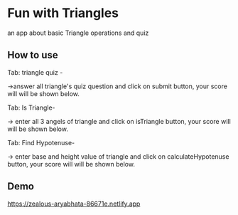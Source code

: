 
# Fun with Triangles
an app about basic Triangle operations and quiz


## How to use 

Tab: triangle quiz - 

->answer all triangle's quiz question and click on submit button, your score will will be shown below.

Tab: Is Triangle-

-> enter all 3 angels of triangle and click on isTriangle button, your score will will be shown below.

Tab: Find Hypotenuse-

->  enter base and height value of triangle and click on calculateHypotenuse button, your score will will be shown below.




## Demo

https://zealous-aryabhata-86671e.netlify.app


